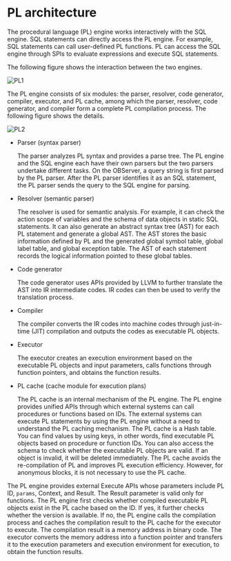 # PL architecture

The procedural language (PL) engine works interactively with the SQL engine. SQL statements can directly access the PL engine. For example, SQL statements can call user-defined PL functions. PL can access the SQL engine through SPIs to evaluate expressions and execute SQL statements.

The following figure shows the interaction between the two engines.

![PL1](https://help-static-aliyun-doc.aliyuncs.com/assets/img/zh-CN/2615260261/p270501.png)

The PL engine consists of six modules: the parser, resolver, code generator, compiler, executor, and PL cache, among which the parser, resolver, code generator, and compiler form a complete PL compilation process. The following figure shows the details.

![PL2](https://help-static-aliyun-doc.aliyuncs.com/assets/img/zh-CN/2615260261/p270502.png)

* Parser (syntax parser)

   The parser analyzes PL syntax and provides a parse tree. The PL engine and the SQL engine each have their own parsers but the two parsers undertake different tasks. On the OBServer, a query string is first parsed by the PL parser. After the PL parser identifies it as an SQL statement, the PL parser sends the query to the SQL engine for parsing.

* Resolver (semantic parser)

   The resolver is used for semantic analysis. For example, it can check the action scope of variables and the schema of data objects in static SQL statements. It can also generate an abstract syntax tree (AST) for each PL statement and generate a global AST. The AST stores the basic information defined by PL and the generated global symbol table, global label table, and global exception table. The AST of each statement records the logical information pointed to these global tables.

* Code generator

   The code generator uses APIs provided by LLVM to further translate the AST into IR intermediate codes. IR codes can then be used to verify the translation process.

* Compiler

   The compiler converts the IR codes into machine codes through just-in-time (JIT) compilation and outputs the codes as executable PL objects.


* Executor

   The executor creates an execution environment based on the executable PL objects and input parameters, calls functions through function pointers, and obtains the function results.


* PL cache (cache module for execution plans)

   The PL cache is an internal mechanism of the PL engine. The PL engine provides unified APIs through which external systems can call procedures or functions based on IDs. The external systems can execute PL statements by using the PL engine without a need to understand the PL caching mechanism. The PL cache is a Hash table. You can find values by using keys, in other words, find executable PL objects based on procedure or function IDs. You can also access the schema to check whether the executable PL objects are valid. If an object is invalid, it will be deleted immediately. The PL cache avoids the re-compilation of PL and improves PL execution efficiency. However, for anonymous blocks, it is not necessary to use the PL cache.


The PL engine provides external Execute APIs whose parameters include PL ID, `params`, Context, and Result. The Result parameter is valid only for functions. The PL engine first checks whether compiled executable PL objects exist in the PL cache based on the ID. If yes, it further checks whether the version is available. If no, the PL engine calls the compilation process and caches the compilation result to the PL cache for the executor to execute. The compilation result is a memory address in binary code. The executor converts the memory address into a function pointer and transfers it to the execution parameters and execution environment for execution, to obtain the function results.